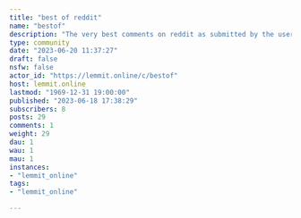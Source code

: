 ```yaml
---
title: "best of reddit" 
name: "bestof"
description: "The very best comments on reddit as submitted by the users of reddit. [This subreddit is now restricted. Click here to find out why we have done..."
type: community
date: "2023-06-20 11:37:27"
draft: false
nsfw: false
actor_id: "https://lemmit.online/c/bestof"
host: lemmit.online
lastmod: "1969-12-31 19:00:00"
published: "2023-06-18 17:38:29"
subscribers: 8
posts: 29
comments: 1
weight: 29
dau: 1
wau: 1
mau: 1
instances:
- "lemmit_online"
tags: 
- "lemmit_online"

---
```

